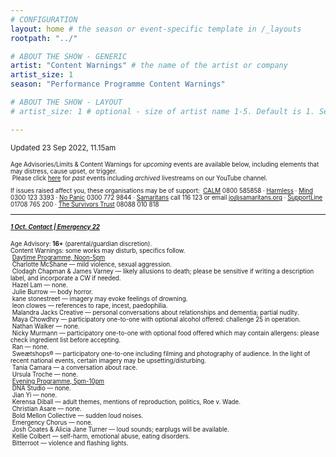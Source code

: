 ```yaml
---
# CONFIGURATION
layout: home # the season or event-specific template in /_layouts
rootpath: "../"

# ABOUT THE SHOW - GENERIC
artist: "Content Warnings" # the name of the artist or company
artist_size: 1
season: "Performance Programme Content Warnings"

# ABOUT THE SHOW - LAYOUT
# artist_size: 1 # optional - size of artist name 1-5. Default is 1. Set longer names to lower values

---
```

<small>Updated 23 Sep 2022, 11.15am<small>        
        
Age Advisories/Limits & Content Warnings for *upcoming* events are available below, including elements that may distress, cause upset, or trigger.<br>&nbsp;Please click [here](/archive/warnings) for *past* events including *archived* livestreams on our YouTube channel.         
         
If issues raised affect you, these organisations may be of support:&nbsp;&nbsp;<a href="https://thecalmzone.net" target="_blank">CALM</a> 0800 585858 · <a href="https://harmless.org.uk" target="_blank">Harmless</a> · <a href="https://mind.org.uk" target="_blank">Mind</a> 0300 123 3393 · <a href="https://nopanic.org.uk" target="_blank">No Panic</a> 0300 772 9844 · <a href="https://samaritans.org" target="_blank">Samaritans</a> call 116 123 or email jo@samaritans.org · <a href="https://supportline.org.uk" target="_blank">SupportLine</a> 01708 765 200 · <a href="https://www.thesurvivorstrust.org" target="_blank">The Survivors Trust</a> 08088 010 818        
<hr>         

##### [1 Oct. Contact | Emergency 22](/current/2022-emergency)        
Age Advisory: **16+** (parental/guardian discretion).<br>Content Warnings: some works may disturb, specifics follow.<br>&nbsp;[Daytime Programme, Noon-5pm](/current/2022-emergency/daytime)<br>&nbsp;Charlotte McShane — mild violence, sexual aggression.<br>&nbsp;Clodagh Chapman & James Varney — likely allusions to death; please be sensitive if writing a description label, and incorporate a CW if needed.<br>&nbsp;Hazel Lam — none.<br>&nbsp;Julie Burrow — body horror.<br>&nbsp;kane stonestreet — imagery may evoke feelings of drowning.<br>&nbsp;leon clowes — references to rape, incest, paedophilia.<br>&nbsp;Malandra Jacks Creative — personal conversations about relationships and dementia; partial nudity.<br>&nbsp;Maya Chowdhry — participatory one-to-one with optional alcohol offered: challenge 25 in operation.<br>&nbsp;Nathan Walker — none.<br>&nbsp;Nicky Murmann — participatory one-to-one with optional food offered which may contain allergens: please check ingredient list before accepting.<br>&nbsp;Ran — none.<br>&nbsp;Sweætshops® — participatory one-to-one including filming and photography of audience. In the light of recent national events, certain imagery may be upsetting/disturbing.<br>&nbsp;Tania Camara — a conversation about race.<br>&nbsp;Ursula Troche — none.<br>&nbsp;[Evening Programme, 5pm-10pm](/current/2022-emergency/evening)<br>&nbsp;DNA Studio — none.<br>&nbsp;Jian Yi — none.<br>&nbsp;Kerensa Diball — adult themes, mentions of reproduction, politics, Roe v. Wade.<br>&nbsp;Christian Asare — none.<br>&nbsp;Bold Mellon Collective — sudden loud noises.<br>&nbsp;Emergency Chorus — none.<br>&nbsp;Josh Coates & Alicia Jane Turner — loud sounds; earplugs will be available.<br>&nbsp;Kellie Colbert — self-harm, emotional abuse, eating disorders.<br>&nbsp;Bitterroot — violence and flashing lights.
